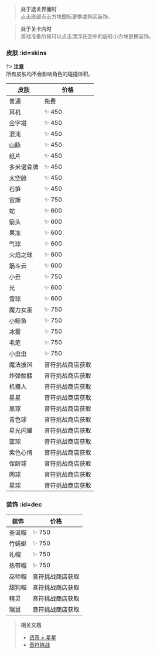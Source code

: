 > **处于选关界面时**<br>点击底部点击方块图标更换或购买装饰。

> **处于关卡内时**<br>游戏准备阶段可以点击漂浮在空中的旋转小方块更换装饰。

<!-- tabs:start -->
<!-- tab:皮肤 -->
### **皮肤** :id=skins

?> **注意**
<br>所有皮肤均不会影响角色的碰撞体积。


| 皮肤    | 价格       |
|-------|----------|
| 普通    | 免费       |
| 耳机    | ✨ 450    |
| 金字塔   | ✨ 450    |
| 混沌    | ✨ 450    |
| 山脉    | ✨ 450    |
| 纸片    | ✨ 450    |
| 多米诺骨牌 | ✨ 450    |
| 太空舱   | ✨ 450    |
| 石笋    | ✨ 450    |
| 宙斯    | ✨ 750    |
| 蛇     | ✨ 600    |
| 箭头    | ✨ 600    |
| 果冻    | ✨ 600    |
| 气球    | ✨ 600    |
| 火焰之球  | ✨ 600    |
| 筋斗云   | ✨ 600    |
| 小丑    | ✨ 750    |
| 光     | ✨ 600    |
| 雪球    | ✨ 600    |
| 魔力女巫  | ✨ 750    |
| 小鲸鱼   | ✨ 750    |
| 冰雾    | ✨ 750    |
| 毛笔    | ✨ 750    |
| 小虫虫   | ✨ 750    |
| 魔法披风  | 音符挑战商店获取 |
| 炸弹骷髅  | 音符挑战商店获取 |
| 机器人   | 音符挑战商店获取 |
| 星星    | 音符挑战商店获取 |
| 黑球    | 音符挑战商店获取 |
| 青色球   | 音符挑战商店获取 |
| 星光闪耀  | 音符挑战商店获取 |
| 篮球    | 音符挑战商店获取 |
| 紫色心情  | 音符挑战商店获取 |
| 保龄球   | 音符挑战商店获取 |
| 网球    | 音符挑战商店获取 |
| 星球    | 音符挑战商店获取 |

<!-- tab:装饰 -->
### **装饰** :id=dec

| 装饰  | 价格       |
|-----|----------|
| 圣诞帽 | ✨ 750    |
| 竹蜻蜓 | ✨ 750    |
| 礼帽  | ✨ 750    |
| 热带帽 | ✨ 750    |
| 巫师帽 | 音符挑战商店获取 |
| 甜狗帽 | 音符挑战商店获取 |
| 精灵  | 音符挑战商店获取 |
| 瑞鼠  | 音符挑战商店获取 |

<!-- tabs:end -->

<blockquote>

**相关文档**
- [货币 > 星星](/dlce/coins.md#star)
- [音符挑战](/dlce/notes-challenge.md)

</blockquote>
